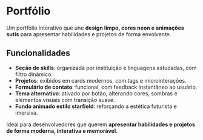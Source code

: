 # Portfólio 

Um portfólio interativo que une **design limpo, cores neon e animações sutis** para apresentar habilidades e projetos de forma envolvente.

## Funcionalidades

- **Seção de skills**: organizada por instituição e linguagens estudadas, com filtro dinâmico.
- **Projetos**: exibidos em cards modernos, com tags e microinterações.
- **Formulário de contato**: funcional, com feedback instantâneo ao usuário.
- **Tema alternativo**: ativado por botão, alterando cores, sombras e elementos visuais com transição suave.
- **Fundo animado estilo starfield**: reforçando a estética futurista e imersiva.

Ideal para desenvolvedores que querem **apresentar habilidades e projetos de forma moderna, interativa e memorável**.